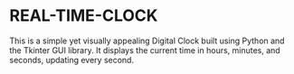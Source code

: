 # REAL-TIME-CLOCK
This is a simple yet visually appealing Digital Clock built using Python and the Tkinter GUI library. It displays the current time in hours, minutes, and seconds, updating every second.
